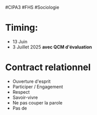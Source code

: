 #CIPA3 #FHS #Sociologie
# Timing:
- 13 Juin
- 3 Juillet 2025 **avec QCM d'évaluation**

# Contract relationnel
- Ouverture d'esprit
- Participer / Engagement
- Respect
- Savoir-vivre
- Ne pas couper la parole
- Pas de 